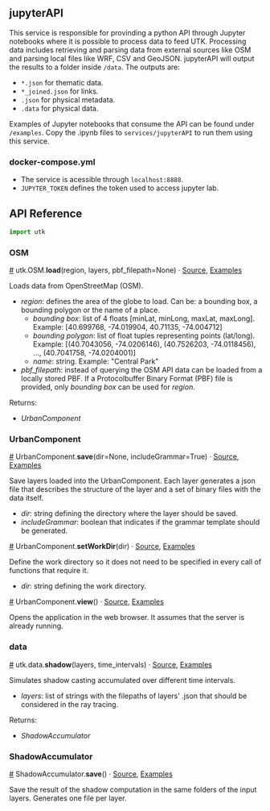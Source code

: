 ## jupyterAPI

This service is responsible for provinding a python API through Jupyter notebooks where it is possible to process data to feed UTK. Processing data includes retrieving and parsing data from external sources like OSM and parsing local files like WRF, CSV and GeoJSON. jupyterAPI will output the results to a folder inside `/data`. The outputs are:  

- `*.json` for thematic data. 
- `*_joined.json` for links. 
- `.json` for physical metadata.
- `.data` for physical data.

Examples of Jupyter notebooks that consume the API can be found under `/examples`. Copy the .ipynb files to `services/jupyterAPI` to run them using this service.

### docker-compose.yml

- The service is acessible through `localhost:8888`.
- `JUPYTER_TOKEN` defines the token used to access jupyter lab.

## API Reference

```python
import utk
```

### OSM

<a href="#osm_load" name="osm_load">#</a> utk.OSM.<b>load</b>(region, layers, pbf_filepath=None) · [Source](), [Examples]()  

Loads data from OpenStreetMap (OSM). 

- *region*: defines the area of the globe to load. Can be: a bounding box, a bounding polygon or the name of a place.
    - *bounding box*: list of 4 floats \[minLat, minLong, maxLat, maxLong\]. Example: [40.699768, -74.019904, 40.71135, -74.004712] 
    - *bounding polygon*: list of float tuples representing points (lat/long). Example: \[(40.7043056, -74.0206146), (40.7526203, -74.0118456), ..., (40.7041758, -74.0204001)\]
    - *name*: string. Example: "Central Park"
- *pbf_filepath*: instead of querying the OSM API data can be loaded from a locally stored PBF. If a Protocolbuffer Binary Format (PBF) file is provided, only *bounding box* can be used for *region*.  

Returns:  
- *UrbanComponent*

### UrbanComponent

<a href="#uc_save" name="uc_save">#</a> UrbanComponent.<b>save</b>(dir=None, includeGrammar=True) · [Source](), [Examples]()  

Save layers loaded into the UrbanComponent. Each layer generates a json file that describes the structure of the layer and a set of binary files with the data itself.

- *dir*: string defining the directory where the layer should be saved.
- *includeGrammar*: boolean that indicates if the grammar template should be generated.

<a href="#uc_setWorkDir" name="uc_setWorkDir">#</a> UrbanComponent.<b>setWorkDir</b>(dir) · [Source](), [Examples]()  

Define the work directory so it does not need to be specified in every call of functions that require it.

- *dir*: string defining the work directory.

<a href="#uc_view" name="uc_view">#</a> UrbanComponent.<b>view</b>() · [Source](), [Examples]()  

Opens the application in the web browser. It assumes that the server is already running. 

### data

<a href="#data_shadow" name="data_shadow">#</a> utk.data.<b>shadow</b>(layers, time_intervals) · [Source](), [Examples]()  

Simulates shadow casting accumulated over different time intervals.

- *layers*: list of strings with the filepaths of layers' .json that should be considered in the ray tracing.

Returns:
- *ShadowAccumulator*

### ShadowAccumulator

<a href="#shadow_save" name="shadow_save">#</a> ShadowAccumulator.<b>save</b>() · [Source](), [Examples]()  

Save the result of the shadow computation in the same folders of the input layers. Generates one file per layer. 